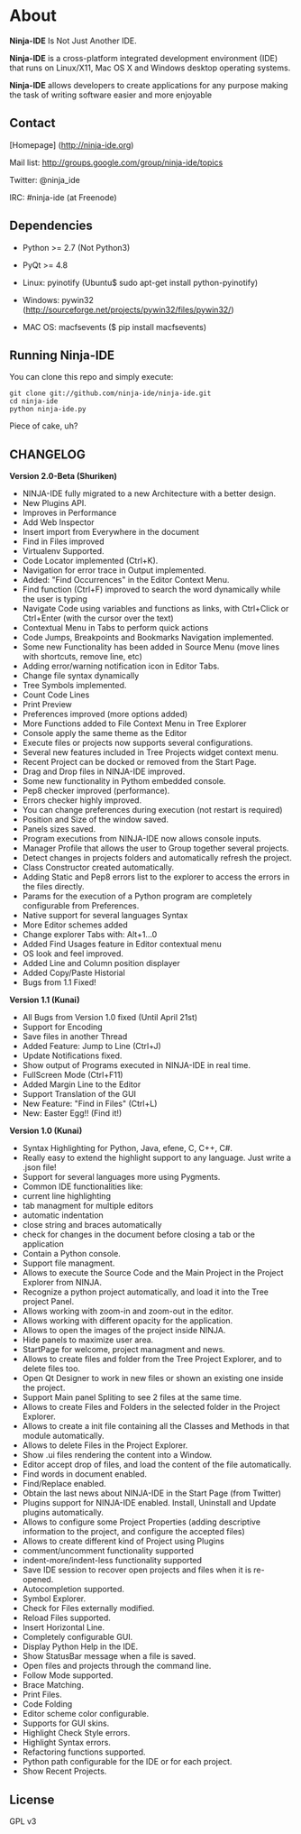About
=====

**Ninja-IDE** Is Not Just Another IDE.

**Ninja-IDE** is a cross-platform integrated development environment (IDE) that runs on Linux/X11, Mac OS X and Windows desktop operating systems.

**Ninja-IDE** allows developers to create applications for any purpose making the task of writing software easier and more enjoyable


Contact
-------

[Homepage] (http://ninja-ide.org)

Mail list: http://groups.google.com/group/ninja-ide/topics

Twitter: @ninja\_ide

IRC: #ninja-ide (at Freenode)


Dependencies
------------

* Python >= 2.7 (Not Python3)
* PyQt >= 4.8

* Linux: pyinotify (Ubuntu$ sudo apt-get install python-pyinotify)
* Windows: pywin32 (http://sourceforge.net/projects/pywin32/files/pywin32/)
* MAC OS: macfsevents ($ pip install macfsevents)


Running Ninja-IDE
-----------------

You can clone this repo and simply execute:

    git clone git://github.com/ninja-ide/ninja-ide.git
    cd ninja-ide
    python ninja-ide.py

Piece of cake, uh?

CHANGELOG
---------


**Version 2.0-Beta (Shuriken)**

* NINJA-IDE fully migrated to a new Architecture with a better design.
* New Plugins API.
* Improves in Performance
* Add Web Inspector
* Insert import from Everywhere in the document
* Find in Files improved
* Virtualenv Supported.
* Code Locator implemented (Ctrl+K).
* Navigation for error trace in Output implemented.
* Added: "Find Occurrences" in the Editor Context Menu.
* Find function (Ctrl+F) improved to search the word dynamically while the user is typing
* Navigate Code using variables and functions as links, with Ctrl+Click or Ctrl+Enter (with the cursor over the text)
* Contextual Menu in Tabs to perform quick actions
* Code Jumps, Breakpoints and Bookmarks Navigation implemented.
* Some new Functionality has been added in Source Menu (move lines with shortcuts, remove line, etc)
* Adding error/warning notification icon in Editor Tabs.
* Change file syntax dynamically
* Tree Symbols implemented.
* Count Code Lines
* Print Preview
* Preferences improved (more options added)
* More Functions added to File Context Menu in Tree Explorer
* Console apply the same theme as the Editor
* Execute files or projects now supports several configurations.
* Several new features included in Tree Projects widget context menu.
* Recent Project can be docked or removed from the Start Page.
* Drag and Drop files in NINJA-IDE improved.
* Some new functionality in Pythom embedded console.
* Pep8 checker improved (performance).
* Errors checker highly improved.
* You can change preferences during execution (not restart is required)
* Position and Size of the window saved.
* Panels sizes saved.
* Program executions from NINJA-IDE now allows console inputs.
* Manager Profile that allows the user to Group together several projects.
* Detect changes in projects folders and automatically refresh the project.
* Class Constructor created automatically.
* Adding Static and Pep8 errors list to the explorer to access the errors in the files directly.
* Params for the execution of a Python program are completely configurable from Preferences.
* Native support for several languages Syntax
* More Editor schemes added
* Change explorer Tabs with: Alt+1...0
* Added Find Usages feature in Editor contextual menu
* OS look and feel improved.
* Added Line and Column position displayer
* Added Copy/Paste Historial
* Bugs from 1.1 Fixed!


**Version 1.1 (Kunai)**

* All Bugs from Version 1.0 fixed (Until April 21st)
* Support for Encoding
* Save files in another Thread
* Added Feature: Jump to Line (Ctrl+J)
* Update Notifications fixed.
* Show output of Programs executed in NINJA-IDE in real time.
* FullScreen Mode (Ctrl+F11)
* Added Margin Line to the Editor
* Support Translation of the GUI
* New Feature: "Find in Files" (Ctrl+L)
* New: Easter Egg!! (Find it!)


**Version 1.0 (Kunai)**

* Syntax Highlighting for Python, Java, efene, C, C++, C#.
* Really easy to extend the highlight support to any language. Just write a .json file!
* Support for several languages more using Pygments.
* Common IDE functionalities like:
* current line highlighting
* tab managment for multiple editors
* automatic indentation
* close string and braces automatically
* check for changes in the document before closing a tab or the application
* Contain a Python console.
* Support file managment.
* Allows to execute the Source Code and the Main Project in the Project Explorer from NINJA.
* Recognize a python project automatically, and load it into the Tree project Panel.
* Allows working with zoom-in and zoom-out in the editor.
* Allows working with different opacity for the application.
* Allows to open the images of the project inside NINJA.
* Hide panels to maximize user area.
* StartPage for welcome, project managment and news.
* Allows to create files and folder from the Tree Project Explorer, and to delete files too.
* Open Qt Designer to work in new files or shown an existing one inside the project.
* Support Main panel Spliting to see 2 files at the same time.
* Allows to create Files and Folders in the selected folder in the Project Explorer.
* Allows to create a init file containing all the Classes and Methods in that module automatically.
* Allows to delete Files in the Project Explorer.
* Show .ui files rendering the content into a Window.
* Editor accept drop of files, and load the content of the file automatically.
* Find words in document enabled.
* Find/Replace enabled.
* Obtain the last news about NINJA-IDE in the Start Page (from Twitter)
* Plugins support for NINJA-IDE enabled. Install, Uninstall and Update
plugins automatically.
* Allows to configure some Project Properties (adding descriptive information to the project, and configure the accepted files)
* Allows to create different kind of Project using Plugins 
* comment/uncomment functionality supported
* indent-more/indent-less functionality supported
* Save IDE session to recover open projects and files when it is re-opened.
* Autocompletion supported.
* Symbol Explorer.
* Check for Files externally modified.
* Reload Files supported.
* Insert Horizontal Line.
* Completely configurable GUI.
* Display Python Help in the IDE.
* Show StatusBar message when a file is saved.
* Open files and projects through the command line.
* Follow Mode supported.
* Brace Matching.
* Print Files.
* Code Folding
* Editor scheme color configurable.
* Supports for GUI skins.
* Highlight Check Style errors.
* Highlight Syntax errors.
* Refactoring functions supported.
* Python path configurable for the IDE or for each project.
* Show Recent Projects.


License
-------

GPL v3

